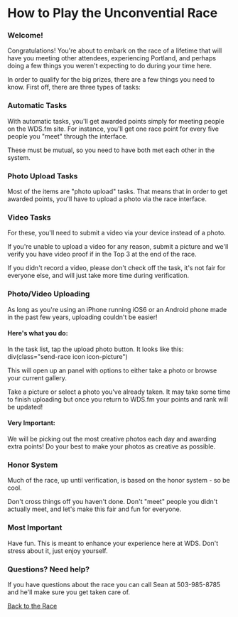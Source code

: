 # How to Play the Unconvential Race

### Welcome!

Congratulations! You're about to embark on the race of a lifetime that will have you meeting other attendees, experiencing Portland, and perhaps doing a few things you weren't expecting to do during your time here.

In order to qualify for the big prizes, there are a few things you need to know.
First off, there are three types of tasks:

### Automatic Tasks 

With automatic tasks, you'll get awarded points simply for meeting people on the WDS.fm site.  For instance, you'll get one race point for every five people you "meet" through the interface.

These must be mutual, so you need to have both met each other in the system.

### Photo Upload Tasks

Most of the items are "photo upload" tasks.  That means that in order to get awarded points, you'll have to upload a photo via the race interface.  

### Video Tasks

For these, you'll need to submit a video via your device instead of a photo. 

If you're unable to upload a video for any reason, submit a picture and we'll verify you have video proof if in the Top 3 at the end of the race.

If you didn't record a video, please don't check off the task, it's not fair for everyone else, and will just take more time during verification.

### Photo/Video Uploading

As long as you're using an iPhone running iOS6 or an Android phone made in the past few years, uploading couldn't be easier!

#### Here's what you do:

In the task list, tap the upload photo button. It looks like this:
div(class="send-race icon icon-picture") 

This will open up an panel with options to either take a photo or browse your current gallery.

Take a picture or select a photo you've already taken. It may take some time to finish uploading but
once you return to WDS.fm your points and rank will be updated!

#### Very Important:

We will be picking out the most creative photos each day and awarding extra points! Do your best to make your photos as creative as possible.

### Honor System

Much of the race, up until verification, is based on the honor system - so be cool.  

Don't cross things off you haven't done.  Don't "meet" people you didn't actually meet, and let's make this fair and fun for everyone.

### Most Important
Have fun.  This is meant to enhance your experience here at WDS.  Don't stress about it, just enjoy yourself.

### Questions? Need help?

If you have questions about the race you can call Sean at 503-985-8785 and he'll make sure you get taken care of.

<a href="/race" class="button">Back to the Race</a>
